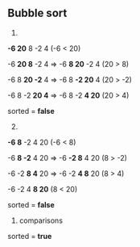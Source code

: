 ## Bubble sort

1)

**-6 20** 8 -2 4 (-6 < 20)

-6 **20 8** -2 4 => -6 **8 20** -2 4 (20 > 8)

-6 8 **20 -2** 4 => -6 8 **-2 20** 4 (20 > -2)

-6 8 -2 **20 4** => -6 8 -2 **4 20** (20 > 4)

sorted = **false**

2)

**-6 8** -2 4 20 (-6 < 8)

-6 **8 -2** 4 20 => -6 **-2 8** 4 20 (8 > -2)

-6 -2 **8 4** 20 => -6 -2 **4 8** 20 (8 > 4)

-6 -2 4 **8 20** (8 < 20)

sorted = **false**

1) comparisons

sorted = **true**